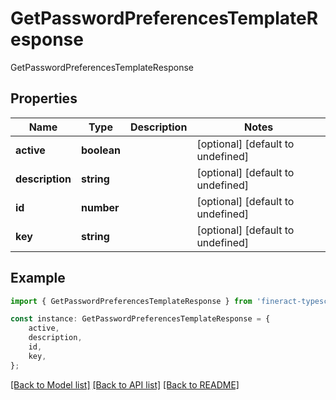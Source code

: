 # GetPasswordPreferencesTemplateResponse

GetPasswordPreferencesTemplateResponse

## Properties

Name | Type | Description | Notes
------------ | ------------- | ------------- | -------------
**active** | **boolean** |  | [optional] [default to undefined]
**description** | **string** |  | [optional] [default to undefined]
**id** | **number** |  | [optional] [default to undefined]
**key** | **string** |  | [optional] [default to undefined]

## Example

```typescript
import { GetPasswordPreferencesTemplateResponse } from 'fineract-typescript-client';

const instance: GetPasswordPreferencesTemplateResponse = {
    active,
    description,
    id,
    key,
};
```

[[Back to Model list]](../README.md#documentation-for-models) [[Back to API list]](../README.md#documentation-for-api-endpoints) [[Back to README]](../README.md)
